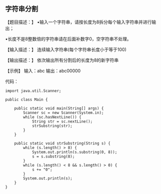 ## 字符串分割

【题目描述：】
•输入一个字符串，请按长度为8拆分每个输入字符串并进行输出；

•长度不是8整数倍的字符串请在后面补数字0，空字符串不处理。

【输入描述：】
连续输入字符串(每个字符串长度小于等于100)

【输出描述：】
依次输出所有分割后的长度为8的新字符串

【示例】
输入：abc
输出：abc00000

代码：
```
import java.util.Scanner;
 
public class Main {
 
	public static void main(String[] args) {
		Scanner sc = new Scanner(System.in);
		while (sc.hasNextLine()) {
			String str = sc.nextLine();
			strSubstring(str);
		}
	}
 
	public static void strSubstring(String s) {
		while (s.length() > 8) {
			System.out.println(s.substring(0, 8));
			s = s.substring(8);
		}
		while (s.length() < 8 && s.length() > 0) {
			s += "0";
		}
		System.out.println(s);
	}
}
```